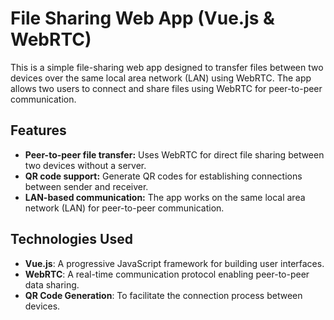 # File Sharing Web App (Vue.js & WebRTC)

This is a simple file-sharing web app designed to transfer files between two devices over the same local area network (LAN) using WebRTC. The app allows two users to connect and share files using WebRTC for peer-to-peer communication.

## Features

- **Peer-to-peer file transfer:** Uses WebRTC for direct file sharing between two devices without a server.
- **QR code support:** Generate QR codes for establishing connections between sender and receiver.
- **LAN-based communication:** The app works on the same local area network (LAN) for peer-to-peer communication.

## Technologies Used

- **Vue.js**: A progressive JavaScript framework for building user interfaces.
- **WebRTC**: A real-time communication protocol enabling peer-to-peer data sharing.
- **QR Code Generation**: To facilitate the connection process between devices.
